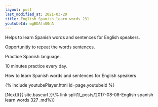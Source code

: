 ```yaml
---
layout: post
last_modified_at: 2021-03-29
title: English Spanish learn words 231 
youtubeId: wgBDAfnU0nA
---
```

 
 
Helps to learn Spanish words and sentences for English speakers.

Opportunitiy to repeat the words sentences. 

Practice Spanish language. 
 
10 minutes practice every day. 
 
How to learn Spanish words and sentences for English speakers 
 
{% include youtubePlayer.html id=page.youtubeId %}
 
 
[Next]({{ site.baseurl }}{% link  split1/_posts/2017-08-08-English spanish learn words 327 .md%})
 
